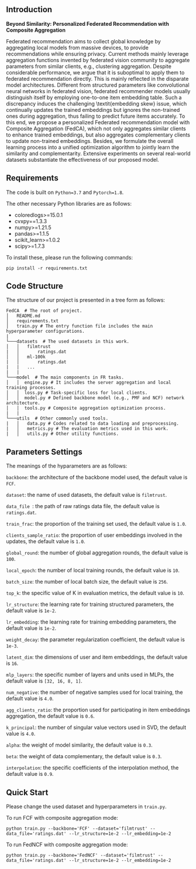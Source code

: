 
## Introduction

**Beyond Similarity: Personalized Federated Recommendation with Composite Aggregation**


Federated recommendation aims to collect global knowledge by aggregating local models from massive devices, to provide recommendations while ensuring privacy. Current methods mainly leverage aggregation functions invented by federated vision community to aggregate parameters from similar clients, e.g., clustering aggregation. Despite considerable performance, we argue that it is suboptimal to apply them to federated recommendation directly. This is mainly reflected in the disparate model architectures. Different from structured parameters like convolutional neural networks in federated vision, federated recommender models usually distinguish itself by employing one-to-one item embedding table. Such a discrepancy induces the challenging \textit{embedding skew} issue, which continually updates the trained embeddings but ignores the non-trained ones during aggregation, thus failing to predict future items accurately. To this end, we propose a personalized Federated recommendation model with Composite Aggregation (FedCA), which not only aggregates similar clients to enhance trained embeddings, but also aggregates complementary clients to update non-trained embeddings. Besides, we formulate the overall learning process into a unified optimization algorithm to jointly learn the similarity and complementarity. Extensive experiments on several real-world datasets substantiate the effectiveness of our proposed model.

## Requirements

The code is built on `Python=3.7` and `Pytorch=1.8`.

The other necessary Python libraries are as follows:
    
* coloredlogs>=15.0.1
* cvxpy==1.3.3
* numpy>=1.21.5
* pandas>=1.1.5
* scikit_learn>=1.0.2
* scipy>=1.7.3

To install these, please run the following commands:

  `pip install -r requirements.txt`
  
## Code Structure

The structure of our project is presented in a tree form as follows:

```
FedCA  # The root of project.
│   README.md
│   requirements.txt
│   train.py # The entry function file includes the main hyperparameter configurations.
|
└───datasets  # The used datasets in this work.
│   │   filmtrust   
|   │       ratings.dat
│   │   ml-100k   
|   │       ratings.dat
|   |   ...
|   |
└───model  # The main components in FR tasks.
│   │  engine.py # It includes the server aggregation and local training processes.
│   │  loss.py # Task-specific loss for local clients.
│   │  model.py # Defined backbone model (e.g., PMF and NCF) network architecture.
│   │  tools.py # Composite aggregation optimization process.
|   |
└───utils  # Other commonly used tools.
|   │   data.py # Codes related to data loading and preprocessing.
|   │   metrics.py # The evaluation metrics used in this work.
|   │   utils.py # Other utility functions.
```

## Parameters Settings

The meanings of the hyparameters are as follows:

`backbone`: the architecture of the backbone model used, the default value is `FCF`.

`dataset`: the name of used datasets, the default value is `filmtrust`.

`data_file `: the path of raw ratings data file, the default value is `ratings.dat`.

`train_frac`: the proportion of the training set used, the default value is `1.0`.

`clients_sample_ratio`: the proportion of user embeddings involved in the updates, the default value is `1.0`.

`global_round`: the number of global aggregation rounds, the default value is `100`.

`local_epoch`: the number of local training rounds, the default value is `10`.

`batch_size`: the number of local batch size, the default value is `256`.

`top_k`: the specific value of K in evaluation metrics, the default value is `10`.

`lr_structure`: the learning rate for training structured parameters, the default value is `1e-2`.

`lr_embedding`: the learning rate for training embedding parameters, the default value is `1e-2`.

`weight_decay`: the parameter regularization coefficient, the default value is `1e-3`.

`latent_dim`: the dimensions of user and item embeddings, the default value is `16`.

`mlp_layers`: the specific number of layers and units used in MLPs, the default value is `[32, 16, 8, 1]`.

`num_negative`: the number of negative samples used for local training, the default value is `4.0`.

`agg_clients_ratio`: the proportion used for participating in item embeddings aggregation, the default value is `0.6`.

`k_principal`: the number of singular value vectors used in SVD, the default value is `4.0`.

`alpha`: the weight of model similarity, the default value is `0.3`.

`beta`: the weight of data complementary, the default value is `0.3`.

`interpolation`: the specific coefficients of the interpolation method, the default value is `0.9`.


## Quick Start

Please change the used dataset and hyperparameters in `train.py`.

To run FCF with composite aggregation mode:

  `python train.py --backbone='FCF' --dataset='filmtrust' --data_file='ratings.dat' --lr_structure=1e-2 --lr_embedding=1e-2`

To run FedNCF with composite aggregation mode:

  `python train.py --backbone='FedNCF' --dataset='filmtrust' --data_file='ratings.dat' --lr_structure=1e-2 --lr_embedding=1e-2`
